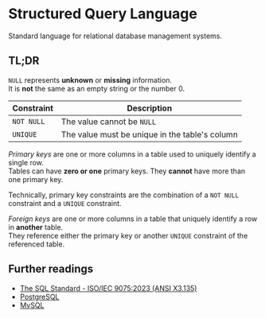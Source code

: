 # Structured Query Language

Standard language for relational database management systems.

## TL;DR

`NULL` represents **unknown** or **missing** information.<br/>
It is **not** the same as an empty string or the number 0.

| Constraint | Description                                    |
| ---------- | ---------------------------------------------- |
| `NOT NULL` | The value cannot be `NULL`                     |
| `UNIQUE`   | The value must be unique in the table's column |

_Primary keys_ are one or more columns in a table used to uniquely identify a single row.<br/>
Tables can have **zero or one** primary keys. They **cannot** have more than one primary key.

Technically, primary key constraints are the combination of a `NOT NULL` constraint and a `UNIQUE` constraint.

_Foreign keys_ are one or more columns in a table that uniquely identify a row in **another** table.<br/>
They reference either the primary key or another `UNIQUE` constraint of the referenced table.

## Further readings

- [The SQL Standard - ISO/IEC 9075:2023 (ANSI X3.135)]
- [PostgreSQL]
- [MySQL]

<!--
  Reference
  ═╬═Time══
  -->

<!-- In-article sections -->
<!-- Knowledge base -->
[mysql]: mysql.md
[postgresql]: postgresql/README.md

<!-- Files -->
<!-- Upstream -->
[the sql standard - iso/iec 9075:2023 (ansi x3.135)]: https://blog.ansi.org/sql-standard-iso-iec-9075-2023-ansi-x3-135/

<!-- Others -->
